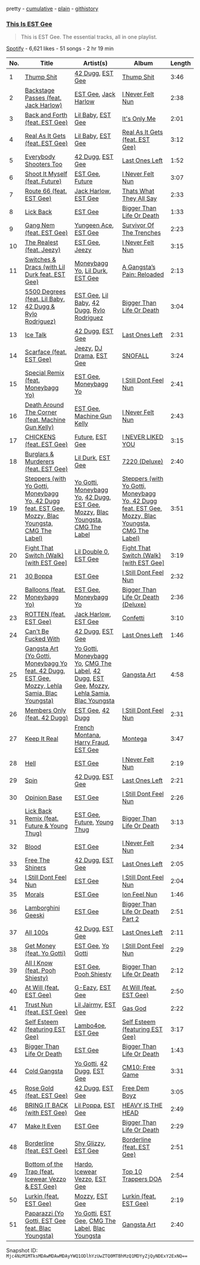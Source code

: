 pretty - [cumulative](/playlists/cumulative/37i9dQZF1DZ06evO2JD1f2.md) - [plain](/playlists/plain/37i9dQZF1DZ06evO2JD1f2) - [githistory](https://github.githistory.xyz/mackorone/spotify-playlist-archive/blob/main/playlists/plain/37i9dQZF1DZ06evO2JD1f2)

### [This Is EST Gee](https://open.spotify.com/playlist/37i9dQZF1DZ06evO2JD1f2)

> This is EST Gee\. The essential tracks, all in one playlist.

[Spotify](https://open.spotify.com/user/spotify) - 6,621 likes - 51 songs - 2 hr 19 min

| No. | Title | Artist(s) | Album | Length |
|---|---|---|---|---|
| 1 | [Thump Shit](https://open.spotify.com/track/4XAQVDjEXZriZR9pe2tdQQ) | [42 Dugg](https://open.spotify.com/artist/45gHcnDnMC15sgx3VL7ROG), [EST Gee](https://open.spotify.com/artist/4FlG0V0jhLO4qGpayFOphj) | [Thump Shit](https://open.spotify.com/album/7vDFwwEDt6ftQ0P7izyxAk) | 3:46 |
| 2 | [Backstage Passes \(feat\. Jack Harlow\)](https://open.spotify.com/track/2BSl2gSFHdzJAMus74qzNj) | [EST Gee](https://open.spotify.com/artist/4FlG0V0jhLO4qGpayFOphj), [Jack Harlow](https://open.spotify.com/artist/2LIk90788K0zvyj2JJVwkJ) | [I Never Felt Nun](https://open.spotify.com/album/0A4xJz6OAedAQGriJH7pjn) | 2:38 |
| 3 | [Back and Forth \(feat\. EST Gee\)](https://open.spotify.com/track/2zeP2m00YmZFr36mOQCBuK) | [Lil Baby](https://open.spotify.com/artist/5f7VJjfbwm532GiveGC0ZK), [EST Gee](https://open.spotify.com/artist/4FlG0V0jhLO4qGpayFOphj) | [It's Only Me](https://open.spotify.com/album/0FYvMdfTfYJxnJnKs1wDb0) | 2:01 |
| 4 | [Real As It Gets \(feat\. EST Gee\)](https://open.spotify.com/track/7eX3um6NpOQKWJMGCi97XD) | [Lil Baby](https://open.spotify.com/artist/5f7VJjfbwm532GiveGC0ZK), [EST Gee](https://open.spotify.com/artist/4FlG0V0jhLO4qGpayFOphj) | [Real As It Gets \(feat\. EST Gee\)](https://open.spotify.com/album/0SO86DCFiwaTqchBpujace) | 3:12 |
| 5 | [Everybody Shooters Too](https://open.spotify.com/track/6QHlEUJAtLzAtb1ZmhSamg) | [42 Dugg](https://open.spotify.com/artist/45gHcnDnMC15sgx3VL7ROG), [EST Gee](https://open.spotify.com/artist/4FlG0V0jhLO4qGpayFOphj) | [Last Ones Left](https://open.spotify.com/album/1xwuoLGU6bjyiGArJAVYeH) | 1:52 |
| 6 | [Shoot It Myself \(feat\. Future\)](https://open.spotify.com/track/6Md6lyVVoKWcOaSg8u1tDn) | [EST Gee](https://open.spotify.com/artist/4FlG0V0jhLO4qGpayFOphj), [Future](https://open.spotify.com/artist/1RyvyyTE3xzB2ZywiAwp0i) | [I Never Felt Nun](https://open.spotify.com/album/0A4xJz6OAedAQGriJH7pjn) | 3:07 |
| 7 | [Route 66 \(feat\. EST Gee\)](https://open.spotify.com/track/5faz5WYRJdRDiCa42DSgHR) | [Jack Harlow](https://open.spotify.com/artist/2LIk90788K0zvyj2JJVwkJ), [EST Gee](https://open.spotify.com/artist/4FlG0V0jhLO4qGpayFOphj) | [Thats What They All Say](https://open.spotify.com/album/5g2INX6dnMIJG0xKygXwF3) | 2:33 |
| 8 | [Lick Back](https://open.spotify.com/track/6P5ulGKtC4x6RnFbzfpq8O) | [EST Gee](https://open.spotify.com/artist/4FlG0V0jhLO4qGpayFOphj) | [Bigger Than Life Or Death](https://open.spotify.com/album/1RsqFdvHFKN9VGpBmJtUku) | 1:33 |
| 9 | [Gang Nem \(feat\. EST Gee\)](https://open.spotify.com/track/6t4OP550372zgiAof928AR) | [Yungeen Ace](https://open.spotify.com/artist/7hj7ffJe6UkF1gsMpuweSI), [EST Gee](https://open.spotify.com/artist/4FlG0V0jhLO4qGpayFOphj) | [Survivor Of The Trenches](https://open.spotify.com/album/41HpilA0zyDdHoAYhS9V13) | 2:23 |
| 10 | [The Realest \(feat\. Jeezy\)](https://open.spotify.com/track/4NMsGNHtpsNJVmKVCkKrnc) | [EST Gee](https://open.spotify.com/artist/4FlG0V0jhLO4qGpayFOphj), [Jeezy](https://open.spotify.com/artist/4yBK75WVCQXej1p04GWqxH) | [I Never Felt Nun](https://open.spotify.com/album/0A4xJz6OAedAQGriJH7pjn) | 3:15 |
| 11 | [Switches & Dracs \(with Lil Durk feat\. EST Gee\)](https://open.spotify.com/track/4c7LkE1lSNj3RR4cZo0jEi) | [Moneybagg Yo](https://open.spotify.com/artist/3tJoFztHeIJkJWMrx0td2f), [Lil Durk](https://open.spotify.com/artist/3hcs9uc56yIGFCSy9leWe7), [EST Gee](https://open.spotify.com/artist/4FlG0V0jhLO4qGpayFOphj) | [A Gangsta’s Pain: Reloaded](https://open.spotify.com/album/527JxbrqUTevhf0mgQlMWB) | 2:13 |
| 12 | [5500 Degrees \(feat\. Lil Baby, 42 Dugg & Rylo Rodriguez\)](https://open.spotify.com/track/6uTID2glulLOXYhcwMETS1) | [EST Gee](https://open.spotify.com/artist/4FlG0V0jhLO4qGpayFOphj), [Lil Baby](https://open.spotify.com/artist/5f7VJjfbwm532GiveGC0ZK), [42 Dugg](https://open.spotify.com/artist/45gHcnDnMC15sgx3VL7ROG), [Rylo Rodriguez](https://open.spotify.com/artist/0gg11prPP6OqtUvBcKnPpq) | [Bigger Than Life Or Death](https://open.spotify.com/album/1RsqFdvHFKN9VGpBmJtUku) | 3:04 |
| 13 | [Ice Talk](https://open.spotify.com/track/4YeoYDiM7MHUb6Gb9sKYz9) | [42 Dugg](https://open.spotify.com/artist/45gHcnDnMC15sgx3VL7ROG), [EST Gee](https://open.spotify.com/artist/4FlG0V0jhLO4qGpayFOphj) | [Last Ones Left](https://open.spotify.com/album/1xwuoLGU6bjyiGArJAVYeH) | 2:31 |
| 14 | [Scarface \(feat\. EST Gee\)](https://open.spotify.com/track/59JNRew95Gmn4wSfqdf1kR) | [Jeezy](https://open.spotify.com/artist/4yBK75WVCQXej1p04GWqxH), [DJ Drama](https://open.spotify.com/artist/5oNgAs7j5XcBMzWv3HAnHG), [EST Gee](https://open.spotify.com/artist/4FlG0V0jhLO4qGpayFOphj) | [SNOFALL](https://open.spotify.com/album/57KhbRYV5DpUmnn7nnJhbp) | 3:24 |
| 15 | [Special Remix \(feat\. Moneybagg Yo\)](https://open.spotify.com/track/5sXYCAzaTHonbB7OVqU0TI) | [EST Gee](https://open.spotify.com/artist/4FlG0V0jhLO4qGpayFOphj), [Moneybagg Yo](https://open.spotify.com/artist/3tJoFztHeIJkJWMrx0td2f) | [I Still Dont Feel Nun](https://open.spotify.com/album/7ilMGv7d9zo5DF6k87qv7w) | 2:41 |
| 16 | [Death Around The Corner \(feat\. Machine Gun Kelly\)](https://open.spotify.com/track/3zGZJdM9kXWYatib6GWyk9) | [EST Gee](https://open.spotify.com/artist/4FlG0V0jhLO4qGpayFOphj), [Machine Gun Kelly](https://open.spotify.com/artist/6TIYQ3jFPwQSRmorSezPxX) | [I Never Felt Nun](https://open.spotify.com/album/0A4xJz6OAedAQGriJH7pjn) | 2:43 |
| 17 | [CHICKENS \(feat\. EST Gee\)](https://open.spotify.com/track/53wBhj706wDMNuBj4FJ0RI) | [Future](https://open.spotify.com/artist/1RyvyyTE3xzB2ZywiAwp0i), [EST Gee](https://open.spotify.com/artist/4FlG0V0jhLO4qGpayFOphj) | [I NEVER LIKED YOU](https://open.spotify.com/album/6tE9Dnp2zInFij4jKssysL) | 3:15 |
| 18 | [Burglars & Murderers \(feat\. EST Gee\)](https://open.spotify.com/track/6JbrcjoMVBBNZllVOiHBcU) | [Lil Durk](https://open.spotify.com/artist/3hcs9uc56yIGFCSy9leWe7), [EST Gee](https://open.spotify.com/artist/4FlG0V0jhLO4qGpayFOphj) | [7220 \(Deluxe\)](https://open.spotify.com/album/2rGN0kLth4hNmyMffDTlpX) | 2:40 |
| 19 | [Steppers \(with Yo Gotti, Moneybagg Yo, 42 Dugg feat\. EST Gee, Mozzy, Blac Youngsta, CMG The Label\)](https://open.spotify.com/track/6Bl1k7SZTP5gkfLPjkIwtx) | [Yo Gotti](https://open.spotify.com/artist/6Ha4aES39QiVjR0L2lwuwq), [Moneybagg Yo](https://open.spotify.com/artist/3tJoFztHeIJkJWMrx0td2f), [42 Dugg](https://open.spotify.com/artist/45gHcnDnMC15sgx3VL7ROG), [EST Gee](https://open.spotify.com/artist/4FlG0V0jhLO4qGpayFOphj), [Mozzy](https://open.spotify.com/artist/4AA474G2hRfrHyGrfyDseO), [Blac Youngsta](https://open.spotify.com/artist/41klVmDluQZmGGqoidNfbe), [CMG The Label](https://open.spotify.com/artist/3rO1KMi81CCLjSjkImNtrA) | [Steppers \(with Yo Gotti, Moneybagg Yo, 42 Dugg feat\. EST Gee, Mozzy, Blac Youngsta, CMG The Label\)](https://open.spotify.com/album/6trxo4VDpCOrlpJ1aC9j19) | 3:51 |
| 20 | [Fight That Switch \(Walk\) \[with EST Gee\]](https://open.spotify.com/track/28yy6AId4shZVCSjTRdCa9) | [Lil Double 0](https://open.spotify.com/artist/4uKEP0JYfpFtngWlgViewd), [EST Gee](https://open.spotify.com/artist/4FlG0V0jhLO4qGpayFOphj) | [Fight That Switch \(Walk\) \[with EST Gee\]](https://open.spotify.com/album/3oLGzMCN8fnmDXff3hCtMH) | 3:19 |
| 21 | [30 Boppa](https://open.spotify.com/track/3JF5uKi0M1RPLnji4QAQMO) | [EST Gee](https://open.spotify.com/artist/4FlG0V0jhLO4qGpayFOphj) | [I Still Dont Feel Nun](https://open.spotify.com/album/7ilMGv7d9zo5DF6k87qv7w) | 2:32 |
| 22 | [Balloons \(feat\. Moneybagg Yo\)](https://open.spotify.com/track/48l0R6FAcGDQtyRCdIc9Vs) | [EST Gee](https://open.spotify.com/artist/4FlG0V0jhLO4qGpayFOphj), [Moneybagg Yo](https://open.spotify.com/artist/3tJoFztHeIJkJWMrx0td2f) | [Bigger Than Life Or Death \(Deluxe\)](https://open.spotify.com/album/5TJ8D5dMvMYla06T6hTAvA) | 2:36 |
| 23 | [ROTTEN \(feat\. EST Gee\)](https://open.spotify.com/track/15jg4vt123axobdGleLugn) | [Jack Harlow](https://open.spotify.com/artist/2LIk90788K0zvyj2JJVwkJ), [EST Gee](https://open.spotify.com/artist/4FlG0V0jhLO4qGpayFOphj) | [Confetti](https://open.spotify.com/album/7xfcihbsBamUi6sezd0oOG) | 3:10 |
| 24 | [Can't Be Fucked With](https://open.spotify.com/track/7AmVwZ9vImbly1xOkUFJZI) | [42 Dugg](https://open.spotify.com/artist/45gHcnDnMC15sgx3VL7ROG), [EST Gee](https://open.spotify.com/artist/4FlG0V0jhLO4qGpayFOphj) | [Last Ones Left](https://open.spotify.com/album/1xwuoLGU6bjyiGArJAVYeH) | 1:46 |
| 25 | [Gangsta Art \(Yo Gotti, Moneybagg Yo feat\. 42 Dugg, EST Gee, Mozzy, Lehla Samia, Blac Youngsta\)](https://open.spotify.com/track/63u4taM8CTklMQhrcV3via) | [Yo Gotti](https://open.spotify.com/artist/6Ha4aES39QiVjR0L2lwuwq), [Moneybagg Yo](https://open.spotify.com/artist/3tJoFztHeIJkJWMrx0td2f), [CMG The Label](https://open.spotify.com/artist/3rO1KMi81CCLjSjkImNtrA), [42 Dugg](https://open.spotify.com/artist/45gHcnDnMC15sgx3VL7ROG), [EST Gee](https://open.spotify.com/artist/4FlG0V0jhLO4qGpayFOphj), [Mozzy](https://open.spotify.com/artist/4AA474G2hRfrHyGrfyDseO), [Lehla Samia](https://open.spotify.com/artist/2zccufvTKHx7wnPhVxxweb), [Blac Youngsta](https://open.spotify.com/artist/41klVmDluQZmGGqoidNfbe) | [Gangsta Art](https://open.spotify.com/album/0mX7631qrFwwcnuRzuPpWU) | 4:58 |
| 26 | [Members Only \(feat\. 42 Dugg\)](https://open.spotify.com/track/3pygdjgdMt04N8R6Mar0wF) | [EST Gee](https://open.spotify.com/artist/4FlG0V0jhLO4qGpayFOphj), [42 Dugg](https://open.spotify.com/artist/45gHcnDnMC15sgx3VL7ROG) | [I Still Dont Feel Nun](https://open.spotify.com/album/7ilMGv7d9zo5DF6k87qv7w) | 2:31 |
| 27 | [Keep It Real](https://open.spotify.com/track/6UX9WrpJFv5LZW4hTH6svZ) | [French Montana](https://open.spotify.com/artist/6vXTefBL93Dj5IqAWq6OTv), [Harry Fraud](https://open.spotify.com/artist/37ASGd4rWpHjuVonnYAN6S), [EST Gee](https://open.spotify.com/artist/4FlG0V0jhLO4qGpayFOphj) | [Montega](https://open.spotify.com/album/3taQKiU8CkZT1UEgy6NqO9) | 3:47 |
| 28 | [Hell](https://open.spotify.com/track/0Xo1UKGBbgcy9Q6OwTEwqG) | [EST Gee](https://open.spotify.com/artist/4FlG0V0jhLO4qGpayFOphj) | [I Never Felt Nun](https://open.spotify.com/album/0A4xJz6OAedAQGriJH7pjn) | 2:19 |
| 29 | [Spin](https://open.spotify.com/track/04ZrEsPyVGsahWXTegcO33) | [42 Dugg](https://open.spotify.com/artist/45gHcnDnMC15sgx3VL7ROG), [EST Gee](https://open.spotify.com/artist/4FlG0V0jhLO4qGpayFOphj) | [Last Ones Left](https://open.spotify.com/album/1xwuoLGU6bjyiGArJAVYeH) | 2:21 |
| 30 | [Opinion Base](https://open.spotify.com/track/2IK9fOwtb9E9s28dRs56oA) | [EST Gee](https://open.spotify.com/artist/4FlG0V0jhLO4qGpayFOphj) | [I Still Dont Feel Nun](https://open.spotify.com/album/7ilMGv7d9zo5DF6k87qv7w) | 2:26 |
| 31 | [Lick Back Remix \(feat\. Future & Young Thug\)](https://open.spotify.com/track/6kWNMFptUFZE1tlkbRCwav) | [EST Gee](https://open.spotify.com/artist/4FlG0V0jhLO4qGpayFOphj), [Future](https://open.spotify.com/artist/1RyvyyTE3xzB2ZywiAwp0i), [Young Thug](https://open.spotify.com/artist/50co4Is1HCEo8bhOyUWKpn) | [Bigger Than Life Or Death](https://open.spotify.com/album/1RsqFdvHFKN9VGpBmJtUku) | 3:13 |
| 32 | [Blood](https://open.spotify.com/track/2mcunJucOjUZfPzfBwXal6) | [EST Gee](https://open.spotify.com/artist/4FlG0V0jhLO4qGpayFOphj) | [I Never Felt Nun](https://open.spotify.com/album/0A4xJz6OAedAQGriJH7pjn) | 2:34 |
| 33 | [Free The Shiners](https://open.spotify.com/track/7f0jidOh8lBPZRZpANOEER) | [42 Dugg](https://open.spotify.com/artist/45gHcnDnMC15sgx3VL7ROG), [EST Gee](https://open.spotify.com/artist/4FlG0V0jhLO4qGpayFOphj) | [Last Ones Left](https://open.spotify.com/album/1xwuoLGU6bjyiGArJAVYeH) | 2:05 |
| 34 | [I Still Dont Feel Nun](https://open.spotify.com/track/46p6sJzt93LopLhYZHafHL) | [EST Gee](https://open.spotify.com/artist/4FlG0V0jhLO4qGpayFOphj) | [I Still Dont Feel Nun](https://open.spotify.com/album/7ilMGv7d9zo5DF6k87qv7w) | 2:04 |
| 35 | [Morals](https://open.spotify.com/track/1rVsTdubD5s0PDz6gzLhTK) | [EST Gee](https://open.spotify.com/artist/4FlG0V0jhLO4qGpayFOphj) | [Ion Feel Nun](https://open.spotify.com/album/5pn7HHtN1bupnOMXtWs0LL) | 1:46 |
| 36 | [Lamborghini Geeski](https://open.spotify.com/track/3yFeGITfaWIQpWK2UQc8BM) | [EST Gee](https://open.spotify.com/artist/4FlG0V0jhLO4qGpayFOphj) | [Bigger Than Life Or Death Part 2](https://open.spotify.com/album/50590zy2jXipuPgHomTXgv) | 2:51 |
| 37 | [All 100s](https://open.spotify.com/track/3tZWlcLtAp7YHH8zt7cDVb) | [42 Dugg](https://open.spotify.com/artist/45gHcnDnMC15sgx3VL7ROG), [EST Gee](https://open.spotify.com/artist/4FlG0V0jhLO4qGpayFOphj) | [Last Ones Left](https://open.spotify.com/album/1xwuoLGU6bjyiGArJAVYeH) | 2:11 |
| 38 | [Get Money \(feat\. Yo Gotti\)](https://open.spotify.com/track/1qgGitQYJs68OQbfL5kQ4W) | [EST Gee](https://open.spotify.com/artist/4FlG0V0jhLO4qGpayFOphj), [Yo Gotti](https://open.spotify.com/artist/6Ha4aES39QiVjR0L2lwuwq) | [I Still Dont Feel Nun](https://open.spotify.com/album/7ilMGv7d9zo5DF6k87qv7w) | 2:29 |
| 39 | [All I Know \(feat\. Pooh Shiesty\)](https://open.spotify.com/track/2z24gKxpLTBgi0CNuvwgyd) | [EST Gee](https://open.spotify.com/artist/4FlG0V0jhLO4qGpayFOphj), [Pooh Shiesty](https://open.spotify.com/artist/5F1aAS1duwlzExnPs3l2Xe) | [Bigger Than Life Or Death](https://open.spotify.com/album/1RsqFdvHFKN9VGpBmJtUku) | 2:12 |
| 40 | [At Will \(feat\. EST Gee\)](https://open.spotify.com/track/1inQjfrPjWSM8DehYMfIxi) | [G\-Eazy](https://open.spotify.com/artist/02kJSzxNuaWGqwubyUba0Z), [EST Gee](https://open.spotify.com/artist/4FlG0V0jhLO4qGpayFOphj) | [At Will \(feat\. EST Gee\)](https://open.spotify.com/album/1efkAIrYwFqFvHUFzWBq3d) | 2:50 |
| 41 | [Trust Nun \(feat\. EST Gee\)](https://open.spotify.com/track/0D77ULkdHxpfbu0NsDLeRL) | [Lil Jairmy](https://open.spotify.com/artist/2MqvNhgPzUzBXERkh00GDY), [EST Gee](https://open.spotify.com/artist/4FlG0V0jhLO4qGpayFOphj) | [Gas God](https://open.spotify.com/album/2Bz7FAQGKk464rBl9oxaVj) | 2:22 |
| 42 | [Self Esteem \(featuring EST Gee\)](https://open.spotify.com/track/3Ii7QxjlXsOOb2Usrfrspp) | [Lambo4oe](https://open.spotify.com/artist/4UrIphY7uGLwD0rRd6NIi9), [EST Gee](https://open.spotify.com/artist/4FlG0V0jhLO4qGpayFOphj) | [Self Esteem \(featuring EST Gee\)](https://open.spotify.com/album/7a40mtofAp39yICF1FIOqF) | 3:17 |
| 43 | [Bigger Than Life Or Death](https://open.spotify.com/track/1CU4rFrgdSRIgNOprx8H0Y) | [EST Gee](https://open.spotify.com/artist/4FlG0V0jhLO4qGpayFOphj) | [Bigger Than Life Or Death](https://open.spotify.com/album/1RsqFdvHFKN9VGpBmJtUku) | 1:43 |
| 44 | [Cold Gangsta](https://open.spotify.com/track/2bxvKs7Q0zqFqajnRcgxbv) | [Yo Gotti](https://open.spotify.com/artist/6Ha4aES39QiVjR0L2lwuwq), [42 Dugg](https://open.spotify.com/artist/45gHcnDnMC15sgx3VL7ROG), [EST Gee](https://open.spotify.com/artist/4FlG0V0jhLO4qGpayFOphj) | [CM10: Free Game](https://open.spotify.com/album/5IX0jXUhnaOyc7uqJi5DCT) | 3:31 |
| 45 | [Rose Gold \(feat\. EST Gee\)](https://open.spotify.com/track/2SY4ib4Llku3au3gsGPPEW) | [42 Dugg](https://open.spotify.com/artist/45gHcnDnMC15sgx3VL7ROG), [EST Gee](https://open.spotify.com/artist/4FlG0V0jhLO4qGpayFOphj) | [Free Dem Boyz](https://open.spotify.com/album/4zJiUubJvgUJNq0BVD9Mvs) | 3:05 |
| 46 | [BRING IT BACK \(with EST Gee\)](https://open.spotify.com/track/6avqvDaNE05hHOSxISXbBW) | [Lil Poppa](https://open.spotify.com/artist/2hq1yEIcPd7KMLmU6h77Cg), [EST Gee](https://open.spotify.com/artist/4FlG0V0jhLO4qGpayFOphj) | [HEAVY IS THE HEAD](https://open.spotify.com/album/5JiiyLyGI5LSP0N0bcu6wy) | 2:49 |
| 47 | [Make It Even](https://open.spotify.com/track/2L5TxrNsFXE5kD2lOxjTi8) | [EST Gee](https://open.spotify.com/artist/4FlG0V0jhLO4qGpayFOphj) | [Bigger Than Life Or Death](https://open.spotify.com/album/1RsqFdvHFKN9VGpBmJtUku) | 2:29 |
| 48 | [Borderline \(feat\. EST Gee\)](https://open.spotify.com/track/5kJfSYnaiX9b1wmihtUmXd) | [Shy Glizzy](https://open.spotify.com/artist/1DvtabXAjfrMihPP6JQdHs), [EST Gee](https://open.spotify.com/artist/4FlG0V0jhLO4qGpayFOphj) | [Borderline \(feat\. EST Gee\)](https://open.spotify.com/album/2c4JlbWPGumE5MX3soWKzD) | 2:51 |
| 49 | [Bottom of the Trap \(feat\. Icewear Vezzo & EST Gee\)](https://open.spotify.com/track/6PlWlDkvdyfiy9R5C52C3F) | [Hardo](https://open.spotify.com/artist/3ohrdimoWGwbjGMOnTDoUJ), [Icewear Vezzo](https://open.spotify.com/artist/1ZbmerOthZbxz5eR3c9Mn1), [EST Gee](https://open.spotify.com/artist/4FlG0V0jhLO4qGpayFOphj) | [Top 10 Trappers DOA](https://open.spotify.com/album/3iyEcyNBj7ZrniAgMzyqaK) | 2:54 |
| 50 | [Lurkin \(feat\. EST Gee\)](https://open.spotify.com/track/7hHKWHOXjtdlebhX7o4Gx6) | [Mozzy](https://open.spotify.com/artist/4AA474G2hRfrHyGrfyDseO), [EST Gee](https://open.spotify.com/artist/4FlG0V0jhLO4qGpayFOphj) | [Lurkin \(feat\. EST Gee\)](https://open.spotify.com/album/5dYobmvNRqCCV9Mw90FAFM) | 2:19 |
| 51 | [Paparazzi \(Yo Gotti, EST Gee feat\. Blac Youngsta\)](https://open.spotify.com/track/3YSD4sc3D05erIw9HOD8Q2) | [Yo Gotti](https://open.spotify.com/artist/6Ha4aES39QiVjR0L2lwuwq), [EST Gee](https://open.spotify.com/artist/4FlG0V0jhLO4qGpayFOphj), [CMG The Label](https://open.spotify.com/artist/3rO1KMi81CCLjSjkImNtrA), [Blac Youngsta](https://open.spotify.com/artist/41klVmDluQZmGGqoidNfbe) | [Gangsta Art](https://open.spotify.com/album/0mX7631qrFwwcnuRzuPpWU) | 2:40 |

Snapshot ID: `Mjc4NzM1MTksMDAwMDAwMDAyYWQ1ODlhYzUwZTQ0MTBhMzQ1MDYyZjQyNDExY2ExNQ==`
